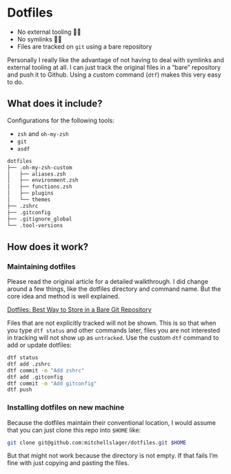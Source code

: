 # Dotfiles

- No external tooling 🙅‍♂️
- No symlinks 🙅‍♂️
- Files are tracked on `git` using a bare repository

Personally I really like the advantage of not having to deal with symlinks and external tooling at all. I can just track the original files in a “bare” repository and push it to Github. Using a custom command (`dtf`) makes this very easy to do.

## What does it include?

Configurations for the following tools:

- `zsh` and `oh-my-zsh`
- `git`
- `asdf`

```bash
dotfiles
├── .oh-my-zsh-custom
│   ├── aliases.zsh
│   ├── environment.zsh
│   ├── functions.zsh
│   ├── plugins
│   └── themes
├── .zshrc
├── .gitconfig
├── .gitignore_global
└── .tool-versions
```

## How does it work?

### Maintaining dotfiles

Please read the original article for a detailed walkthrough. I did change around a few things, like the dotfiles directory and command name. But the core idea and method is well explained.

[Dotfiles: Best Way to Store in a Bare Git Repository](https://www.notion.so/Dotfiles-Best-Way-to-Store-in-a-Bare-Git-Repository-1ea039aebdc9443a993a947492fdca44)

Files that are not explicitly tracked will not be shown. This is so that when you type `dtf status` and other commands later, files you are not interested in tracking will not show up as `untracked`. Use the custom `dtf` command to add or update dotfiles:

```bash
dtf status
dtf add .zshrc
dtf commit -m "Add zshrc"
dtf add .gitconfig
dtf commit -m "Add gitconfig"
dtf push
```

### Installing dotfiles on new machine

Because the dotfiles maintain their conventional location, I would assume that you can just clone this repo into `$HOME` like:

```bash
git clone git@github.com:mitchellslager/dotfiles.git $HOME
```

But that might not work because the directory is not empty. If that fails I’m fine with just copying and pasting the files.
